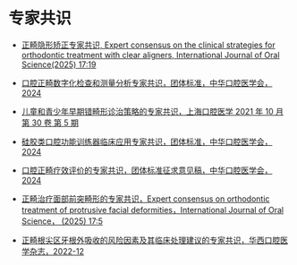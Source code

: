 # 专家共识
* [正畸隐形矫正专家共识, Expert consensus on the clinical strategies for orthodontic
treatment with clear aligners, International Journal of Oral Science(2025) 17:19](../../assets/pdf/正畸隐形矫正专家共识.pdf)

* [口腔正畸数字化检查和测量分析专家共识，团体标准，中华口腔医学会，2024](../../assets/pdf/口腔正畸数字化检查和测量分析专家共识.pdf)

* [儿童和青少年早期错畸形诊治策略的专家共识，上海口腔医学 2021 年 10 月 第 30 卷 第 5 期](../../assets/pdf/儿童和青少年早期错畸形诊治策略的专家共识.pdf)

* [硅胶类口腔功能训练器临床应用专家共识，团体标准，中华口腔医学会，2024](../../assets/pdf/硅胶类口腔功能训练器临床应用专家共识.pdf)

* [口腔正畸疗效评价的专家共识，团体标准征求意见稿，中华口腔医学会，2024](../../assets/pdf/团体标准的征求意见稿-口腔正畸疗效评价的专家共识.pdf)

* [正畸治疗面部前突畸形的专家共识，Expert consensus on orthodontic treatment of protrusive facial
deformities，International Journal of Oral Science， (2025) 17:5](../../assets/pdf/刘月华-正畸治疗面部前突畸形的专家共识.pdf)

* [正畸根尖区牙根外吸收的风险因素及其临床处理建议的专家共识，华西口腔医学杂志，2022-12](../../assets/pdf/正畸根尖区牙根外吸收的风险因素及其临床处理建议的专家共识.pdf)

